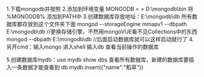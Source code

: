 1.下载mongodb并按照
2.添加到环境变量  MONGODB  = >  D:\mongodb\bin
                将 %MONGODB% 添加到PATH中
3.创建数据库存放地址：E:\mongodb\db          所有数据库都存放到这个文件夹下面
                    mongod --storageEngine mmapv1 --dbpath E:\mongodb\db      //更换存储引擎，不然用mongoVUE看不见Collections中的东西
                    mongod --dbpath E:\mongodb\db       //后面启动数据库就可以这样启动就行了
4.另开cmd：输入mongo  进入shell
            输入db  查看当前操作的数据库

5.创建数据库mydb：use mydb
show dbs  查看所有数据库，新建的数据库要插入一条数据才能查看到   db.mydb.insert({"name":"稻草"}) 